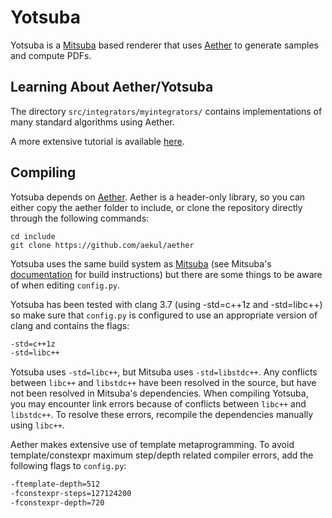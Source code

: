 # Yotsuba

Yotsuba is a [Mitsuba](https://github.com/mitsuba-renderer/mitsuba) based renderer that uses [Aether](https://github.com/aekul/aether) to generate samples and compute PDFs.

## Learning About Aether/Yotsuba

The directory `src/integrators/myintegrators/` contains implementations of many standard algorithms using Aether.

A more extensive tutorial is available [here](https://people.csail.mit.edu/lukea/aetherlang).

## Compiling

Yotsuba depends on [Aether](https://github.com/aekul/aether).  Aether is a header-only library, so you can either copy the aether folder to include, or clone the repository directly through the following commands:
```
cd include
git clone https://github.com/aekul/aether
```

Yotsuba uses the same build system as [Mitsuba](https://github.com/mitsuba-renderer/mitsuba) (see Mitsuba's [documentation](https://www.mitsuba-renderer.org/releases/current/documentation.pdf) for build instructions) but there are some things to be aware of when editing `config.py`.

Yotsuba has been tested with clang 3.7 (using -std=c++1z and -std=libc++) so make sure that `config.py` is configured to use an appropriate version of clang and contains the flags:
```bash
-std=c++1z
-std=libc++
```

Yotsuba uses `-std=libc++`, but Mitsuba uses `-std=libstdc++`. Any conflicts between `libc++` and `libstdc++` have been resolved in the source, but have not been resolved in Mitsuba's dependencies. When compiling Yotsuba, you may encounter link errors because of conflicts between `libc++` and `libstdc++`. To resolve these errors, recompile the dependencies manually using `libc++`.

Aether makes extensive use of template metaprogramming. To avoid template/constexpr maximum step/depth related compiler errors, add the following flags to `config.py`:
```bash
-ftemplate-depth=512
-fconstexpr-steps=127124200
-fconstexpr-depth=720
```

